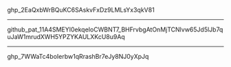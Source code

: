 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
<hr>
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
<hr>
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
